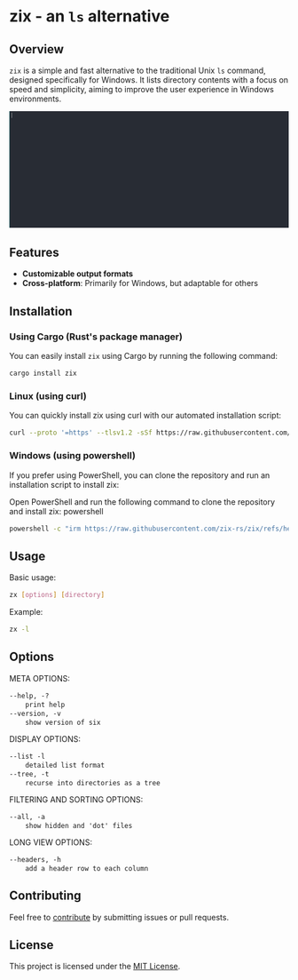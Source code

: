 <!-- la cosa es ahora el app.rs
use zix_core::entry::{
    Entry,
    kind::EntryKind
};
use crate::parser::{parse, Opti};
use crate::ref_command::*;

#[cfg(windows)]
use glob::glob;


#[derive(Clone, Debug)]
pub struct App {
    pub entries: Vec<Vec<Entry>>,
    pub name: &'static str,
    pub version: &'static str,
    pub options: Vec<Opti>

}

impl App    {
    pub fn init() -> Option<App>    {
        let mut app = App {
            entries: Vec::new(),
            name: &NAME,
            version: &VERSION,
            options: Vec::new()
        };

        let (options, values) = parse();
        for op in options   {
            match op.as_str()    {
                "--help" | "-?" => { help(); return None},
                "--headers" | "-h" => app.options.push(Opti::Headers),
                "--version" | "-v" => { version(); return None},
                "--all" | "-a" => app.options.push(Opti::All),
                "--list" | "-l" => app.options.push(Opti::List),
                "--tree" | "-t" => app.options.push(Opti::Tree),
                _ => {
                    println!(
                        "'{}' is not a valid option\nType 'zx --help' for more information.",
                        op
                    );
                    return None
                }
            }
        }


        #[cfg(unix)] {
            for val in values.iter() {
                let mut entries: Vec<Entry> = Vec::new();

                match fs::metadata(val) {
                    Ok(metadata) => {
                        if metadata.is_file() {
                            let path = std::path::PathBuf::from(val);
                            if let Some(entry) = create::filter_dir(&path) {
                                entries.push(entry);
                            }
                        } else if metadata.is_dir() {
                            if let Ok(dir) = fs::read_dir(val) {
                                entries.extend(
                                    dir
                                        .filter_map(Result::ok)
                                        .filter_map(|path| create::dir(&path, &app.options))
                                );
                            } else {
                                println!("Cannot read directory: {}", val);
                            }
                        }
                    },
                    Err(_) => println!("Cannot access path: {}", val)
                }

                app.entries.push(entries)
            }
        }

        #[cfg(windows)] {
        for val in values.iter()   {
            let mut entries: Vec<Entry> = Vec::new();

                if val.contains('*')    {
                    if let Ok(paths) = glob(&val) {
                        entries.extend(
                            paths
                                .filter_map(Result::ok)
                                .filter_map(|path| create::filter_dir(&path))
                        );
                    } else {
                        println!("Error interpreting the pattern: {}", val);
                    }
                } else {
                    if let Ok(dir) = fs::read_dir::<&String>(&val)   {
                        entries.extend(
                            dir
                                    .filter_map(Result::ok)
                                    .filter_map(
                                        |path|
                                        create::dir(&path, &app.options)
                                    )
                        );
                   } else {
                       continue;
                   };
                }
                app.entries.push(entries);
            }
        }

        Some(app)
    }
} -->


# zix - an `ls` alternative
## Overview
`zix` is a simple and fast alternative to the traditional Unix `ls` command, designed specifically for Windows. It lists directory contents with a focus on speed and simplicity, aiming to improve the user experience in Windows environments.

![zix gif](./assets/zix.gif)

## Features
- **Customizable output formats**
- **Cross-platform**: Primarily for Windows, but adaptable for others

## Installation


### Using Cargo (Rust's package manager)
You can easily install `zix` using Cargo by running the following command:

```bash
cargo install zix
```
### Linux (using curl)
You can quickly install zix using curl with our automated installation script:
```bash
curl --proto '=https' --tlsv1.2 -sSf https://raw.githubusercontent.com/zix-rs/zix/refs/heads/main/scripts/install.sh | sh
```

### Windows (using powershell)
If you prefer using PowerShell, you can clone the repository and run an installation script to install zix:

Open PowerShell and run the following command to clone the repository and install zix:
powershell

```bash
powershell -c "irm https://raw.githubusercontent.com/zix-rs/zix/refs/heads/main/scripts/install.ps1|iex"
```

## Usage
Basic usage:
```bash
zx [options] [directory]
```

Example:
```bash
zx -l
```

## Options
META OPTIONS:

    --help, -?
        print help
    --version, -v
        show version of six

DISPLAY OPTIONS:

    --list -l
        detailed list format
    --tree, -t
        recurse into directories as a tree

FILTERING AND SORTING OPTIONS:

    --all, -a
        show hidden and 'dot' files

LONG VIEW OPTIONS:

    --headers, -h
        add a header row to each column

## Contributing
Feel free to [contribute](./CONTRIBUTING.md) by submitting issues or pull requests.


## License
This project is licensed under the [MIT License](./LICENSE).

